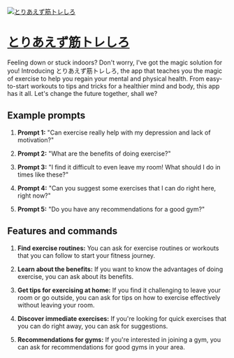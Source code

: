 [![とりあえず筋トレしろ](https://files.oaiusercontent.com/file-COmzs8G04wUFoZtfg4f5DNJA?se=2123-10-16T08%3A21%3A54Z&sp=r&sv=2021-08-06&sr=b&rscc=max-age%3D31536000%2C%20immutable&rscd=attachment%3B%20filename%3Dkintoresiro_ritai02.jpg&sig=5ZR%2BJSwzj/kQX3gylYWpza72Weq7PKxt6k%2B1Kp4BEz0%3D)](https://chat.openai.com/g/g-MquoxXiEi-toriaezujin-toresiro)

# [とりあえず筋トレしろ](https://chat.openai.com/g/g-MquoxXiEi-toriaezujin-toresiro)

Feeling down or stuck indoors? Don't worry, I've got the magic solution for you! Introducing とりあえず筋トレしろ, the app that teaches you the magic of exercise to help you regain your mental and physical health. From easy-to-start workouts to tips and tricks for a healthier mind and body, this app has it all. Let's change the future together, shall we?


## Example prompts

1. **Prompt 1:** "Can exercise really help with my depression and lack of motivation?"

2. **Prompt 2:** "What are the benefits of doing exercise?"

3. **Prompt 3:** "I find it difficult to even leave my room! What should I do in times like these?"

4. **Prompt 4:** "Can you suggest some exercises that I can do right here, right now?"

5. **Prompt 5:** "Do you have any recommendations for a good gym?"

## Features and commands

1. **Find exercise routines:** You can ask for exercise routines or workouts that you can follow to start your fitness journey.

2. **Learn about the benefits:** If you want to know the advantages of doing exercise, you can ask about its benefits.

3. **Get tips for exercising at home:** If you find it challenging to leave your room or go outside, you can ask for tips on how to exercise effectively without leaving your room.

4. **Discover immediate exercises:** If you're looking for quick exercises that you can do right away, you can ask for suggestions.

5. **Recommendations for gyms:** If you're interested in joining a gym, you can ask for recommendations for good gyms in your area.